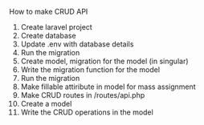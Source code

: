 How to make CRUD API
1. Create laravel project
2. Create database
3. Update .env with database details
4. Run the migration
5. Create model, migration for the model (in singular)
6. Write the migration function for the model
7. Run the migration
8. Make fillable attiribute in model for mass assignment
9. Make CRUD routes in /routes/api.php
10. Create a model
11. Write the CRUD operations in the model
